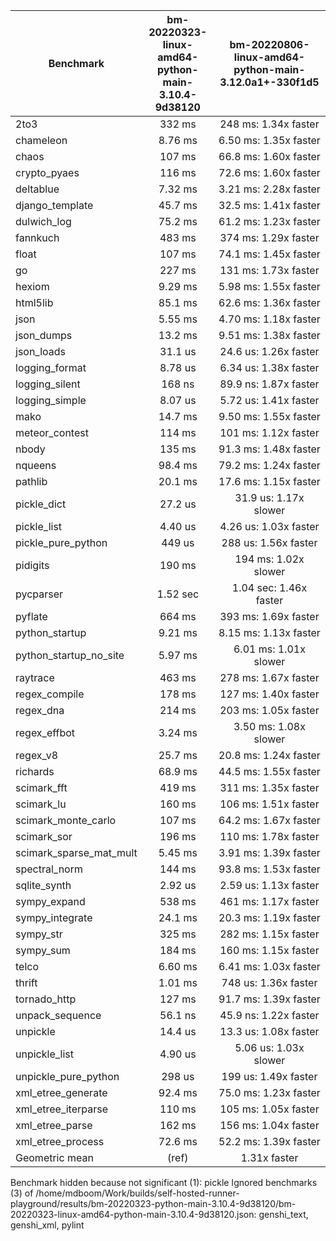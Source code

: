 | Benchmark               | bm-20220323-linux-amd64-python-main-3.10.4-9d38120 | bm-20220806-linux-amd64-python-main-3.12.0a1+-330f1d5 |
|-------------------------|:--------------------------------------------------:|:-----------------------------------------------------:|
| 2to3                    | 332 ms                                             | 248 ms: 1.34x faster                                  |
| chameleon               | 8.76 ms                                            | 6.50 ms: 1.35x faster                                 |
| chaos                   | 107 ms                                             | 66.8 ms: 1.60x faster                                 |
| crypto_pyaes            | 116 ms                                             | 72.6 ms: 1.60x faster                                 |
| deltablue               | 7.32 ms                                            | 3.21 ms: 2.28x faster                                 |
| django_template         | 45.7 ms                                            | 32.5 ms: 1.41x faster                                 |
| dulwich_log             | 75.2 ms                                            | 61.2 ms: 1.23x faster                                 |
| fannkuch                | 483 ms                                             | 374 ms: 1.29x faster                                  |
| float                   | 107 ms                                             | 74.1 ms: 1.45x faster                                 |
| go                      | 227 ms                                             | 131 ms: 1.73x faster                                  |
| hexiom                  | 9.29 ms                                            | 5.98 ms: 1.55x faster                                 |
| html5lib                | 85.1 ms                                            | 62.6 ms: 1.36x faster                                 |
| json                    | 5.55 ms                                            | 4.70 ms: 1.18x faster                                 |
| json_dumps              | 13.2 ms                                            | 9.51 ms: 1.38x faster                                 |
| json_loads              | 31.1 us                                            | 24.6 us: 1.26x faster                                 |
| logging_format          | 8.78 us                                            | 6.34 us: 1.38x faster                                 |
| logging_silent          | 168 ns                                             | 89.9 ns: 1.87x faster                                 |
| logging_simple          | 8.07 us                                            | 5.72 us: 1.41x faster                                 |
| mako                    | 14.7 ms                                            | 9.50 ms: 1.55x faster                                 |
| meteor_contest          | 114 ms                                             | 101 ms: 1.12x faster                                  |
| nbody                   | 135 ms                                             | 91.3 ms: 1.48x faster                                 |
| nqueens                 | 98.4 ms                                            | 79.2 ms: 1.24x faster                                 |
| pathlib                 | 20.1 ms                                            | 17.6 ms: 1.15x faster                                 |
| pickle_dict             | 27.2 us                                            | 31.9 us: 1.17x slower                                 |
| pickle_list             | 4.40 us                                            | 4.26 us: 1.03x faster                                 |
| pickle_pure_python      | 449 us                                             | 288 us: 1.56x faster                                  |
| pidigits                | 190 ms                                             | 194 ms: 1.02x slower                                  |
| pycparser               | 1.52 sec                                           | 1.04 sec: 1.46x faster                                |
| pyflate                 | 664 ms                                             | 393 ms: 1.69x faster                                  |
| python_startup          | 9.21 ms                                            | 8.15 ms: 1.13x faster                                 |
| python_startup_no_site  | 5.97 ms                                            | 6.01 ms: 1.01x slower                                 |
| raytrace                | 463 ms                                             | 278 ms: 1.67x faster                                  |
| regex_compile           | 178 ms                                             | 127 ms: 1.40x faster                                  |
| regex_dna               | 214 ms                                             | 203 ms: 1.05x faster                                  |
| regex_effbot            | 3.24 ms                                            | 3.50 ms: 1.08x slower                                 |
| regex_v8                | 25.7 ms                                            | 20.8 ms: 1.24x faster                                 |
| richards                | 68.9 ms                                            | 44.5 ms: 1.55x faster                                 |
| scimark_fft             | 419 ms                                             | 311 ms: 1.35x faster                                  |
| scimark_lu              | 160 ms                                             | 106 ms: 1.51x faster                                  |
| scimark_monte_carlo     | 107 ms                                             | 64.2 ms: 1.67x faster                                 |
| scimark_sor             | 196 ms                                             | 110 ms: 1.78x faster                                  |
| scimark_sparse_mat_mult | 5.45 ms                                            | 3.91 ms: 1.39x faster                                 |
| spectral_norm           | 144 ms                                             | 93.8 ms: 1.53x faster                                 |
| sqlite_synth            | 2.92 us                                            | 2.59 us: 1.13x faster                                 |
| sympy_expand            | 538 ms                                             | 461 ms: 1.17x faster                                  |
| sympy_integrate         | 24.1 ms                                            | 20.3 ms: 1.19x faster                                 |
| sympy_str               | 325 ms                                             | 282 ms: 1.15x faster                                  |
| sympy_sum               | 184 ms                                             | 160 ms: 1.15x faster                                  |
| telco                   | 6.60 ms                                            | 6.41 ms: 1.03x faster                                 |
| thrift                  | 1.01 ms                                            | 748 us: 1.36x faster                                  |
| tornado_http            | 127 ms                                             | 91.7 ms: 1.39x faster                                 |
| unpack_sequence         | 56.1 ns                                            | 45.9 ns: 1.22x faster                                 |
| unpickle                | 14.4 us                                            | 13.3 us: 1.08x faster                                 |
| unpickle_list           | 4.90 us                                            | 5.06 us: 1.03x slower                                 |
| unpickle_pure_python    | 298 us                                             | 199 us: 1.49x faster                                  |
| xml_etree_generate      | 92.4 ms                                            | 75.0 ms: 1.23x faster                                 |
| xml_etree_iterparse     | 110 ms                                             | 105 ms: 1.05x faster                                  |
| xml_etree_parse         | 162 ms                                             | 156 ms: 1.04x faster                                  |
| xml_etree_process       | 72.6 ms                                            | 52.2 ms: 1.39x faster                                 |
| Geometric mean          | (ref)                                              | 1.31x faster                                          |

Benchmark hidden because not significant (1): pickle
Ignored benchmarks (3) of /home/mdboom/Work/builds/self-hosted-runner-playground/results/bm-20220323-python-main-3.10.4-9d38120/bm-20220323-linux-amd64-python-main-3.10.4-9d38120.json: genshi_text, genshi_xml, pylint
